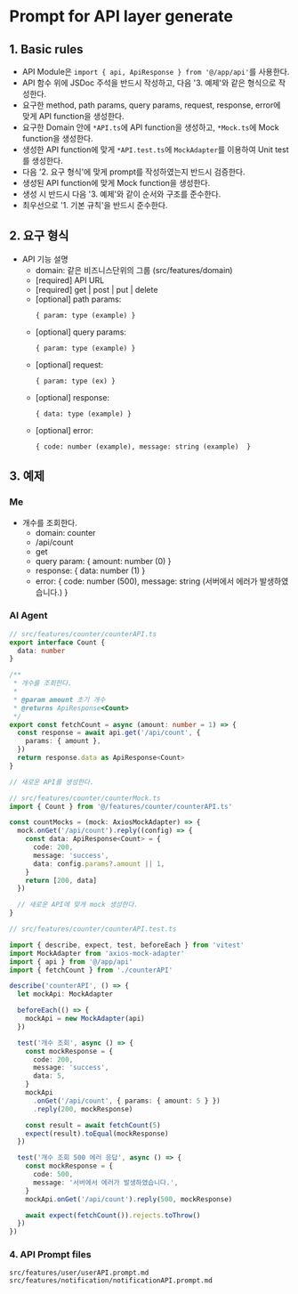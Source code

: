 # Prompt for API layer generate

## 1. Basic rules

- API Module은 `import { api, ApiResponse } from '@/app/api'`를 사용한다.
- API 함수 위에 JSDoc 주석을 반드시 작성하고, 다음 '3. 예제'와 같은 형식으로 작성한다.
- 요구한 method, path params, query params, request, response, error에 맞게 API function을 생성한다.
- 요구한 Domain 안에 `*API.ts`에 API function을 생성하고, `*Mock.ts`에 Mock function을 생성한다.
- 생성한 API function에 맞게 `*API.test.ts`에 `MockAdapter`를 이용하여 Unit test를 생성한다.
- 다음 '2. 요구 형식'에 맞게 prompt를 작성하였는지 반드시 검증한다.
- 생성된 API function에 맞게 Mock function을 생성한다.
- 생성 시 반드시 다음 '3. 예제'와 같이 순서와 구조를 준수한다.
- 최우선으로 '1. 기본 규칙'을 반드시 준수한다.

## 2. 요구 형식

- API 기능 설명
  - domain: 같은 비즈니스단위의 그룹 (src/features/domain)
  - [required] API URL
  - [required] get | post | put | delete
  - [optional] path params:
    ```
    { param: type (example) }
    ```
  - [optional] query params:
    ```
    { param: type (example) }
    ```
  - [optional] request:
    ```
    { param: type (ex) }
    ```
  - [optional] response:
    ```
    { data: type (example) }
    ```
  - [optional] error:
    ```
    { code: number (example), message: string (example)  }
    ```

## 3. 예제

### Me

- 개수를 조회한다.
  - domain: counter
  - /api/count
  - get
  - query param:
    { amount: number (0) }
  - response:
    { data: number (1) }
  - error:
    { code: number (500), message: string (서버에서 에러가 발생하였습니다.) }

### AI Agent

```typescript
// src/features/counter/counterAPI.ts
export interface Count {
  data: number
}

/**
 * 개수를 조회한다.
 *
 * @param amount 초기 개수
 * @returns ApiResponse<Count>
 */
export const fetchCount = async (amount: number = 1) => {
  const response = await api.get('/api/count', {
    params: { amount },
  })
  return response.data as ApiResponse<Count>
}

// 새로운 API를 생성한다.
```

```typescript
// src/features/counter/counterMock.ts
import { Count } from '@/features/counter/counterAPI.ts'

const countMocks = (mock: AxiosMockAdapter) => {
  mock.onGet('/api/count').reply((config) => {
    const data: ApiResponse<Count> = {
      code: 200,
      message: 'success',
      data: config.params?.amount || 1,
    }
    return [200, data]
  })

  // 새로운 API에 맞게 mock 생성한다.
}
```

```typescript
// src/features/counter/counterAPI.test.ts

import { describe, expect, test, beforeEach } from 'vitest'
import MockAdapter from 'axios-mock-adapter'
import { api } from '@/app/api'
import { fetchCount } from './counterAPI'

describe('counterAPI', () => {
  let mockApi: MockAdapter

  beforeEach(() => {
    mockApi = new MockAdapter(api)
  })

  test('개수 조회', async () => {
    const mockResponse = {
      code: 200,
      message: 'success',
      data: 5,
    }
    mockApi
      .onGet('/api/count', { params: { amount: 5 } })
      .reply(200, mockResponse)

    const result = await fetchCount(5)
    expect(result).toEqual(mockResponse)
  })

  test('개수 조회 500 에러 응답', async () => {
    const mockResponse = {
      code: 500,
      message: '서버에서 에러가 발생하였습니다.',
    }
    mockApi.onGet('/api/count').reply(500, mockResponse)

    await expect(fetchCount()).rejects.toThrow()
  })
})
```

### 4. API Prompt files

`src/features/user/userAPI.prompt.md`
`src/features/notification/notificationAPI.prompt.md`
